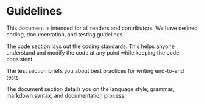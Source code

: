 # Guidelines

This document is intended for all readers and contributors. We have defined coding, documentation, and testing guidelines.

The code section lays out the coding standards. This helps anyone understand and modify the code at any point while keeping the code consistent.

<PageRef page="../../../resources/guidelines/code/README.md" title="<<<title-missing>>>" />

The test section briefs you about best practices for writing end-to-end tests.

<PageRef page="../../../resources/guidelines/testing/README.md" title="<<<title-missing>>>" />

The document section details you on the language style, grammar, markdown syntax, and documentation process.

<PageRef page="../../../resources/guidelines/documentation-guidelines/README.md" title="<<<title-missing>>>" />
